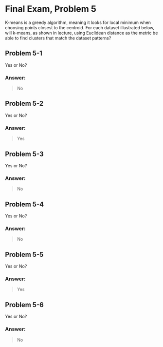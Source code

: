 # Final Exam, Problem 5
K-means is a greedy algorithm, meaning it looks for local minimum when choosing points closest to the centroid. For each dataset illustrated below, will k-means, as shown in lecture, using Euclidean distance as the metric be able to find clusters that match the dataset patterns?

## Problem 5-1
Yes or No?

### Answer:
> No

## Problem 5-2
Yes or No?

### Answer:
> Yes

## Problem 5-3
Yes or No?

### Answer:
> No

## Problem 5-4
Yes or No?

### Answer:
> No

## Problem 5-5
Yes or No?

### Answer:
> Yes

## Problem 5-6
Yes or No?

### Answer:
> No
